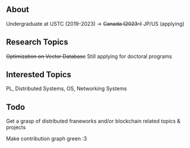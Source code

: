 ## About

Undergraduate at USTC (2019-2023) -> ~~Canada (2023-)~~ JP/US (applying)

## Research Topics

~~Optimization on Vector Database~~
Still applying for doctoral programs

## Interested Topics

PL, Distributed Systems, OS, Networking Systems

## Todo

Get a grasp of distributed franeworks and/or blockchain related topics & projects

Make contribution graph green :3
